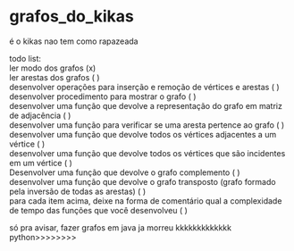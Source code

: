 # grafos_do_kikas  
  
é o kikas nao tem como rapazeada  

todo list:  
ler modo dos grafos (x)  
ler arestas dos grafos ( )  
desenvolver operações para inserção e remoção de vértices e arestas ( )  
desenvolver procedimento para mostrar o grafo ( )  
desenvolver uma função que devolve a representação do grafo em matriz de adjacência ( )  
desenvolver uma função para verificar se uma aresta pertence ao grafo ( )  
desenvolver uma função que devolve todos os vértices adjacentes a um vértice ( )  
desenvolver uma função que devolve todos os vértices que são incidentes em um vértice ( )  
Desenvolver uma função que devolve o grafo complemento ( )  
desenvolver uma função que devolve o grafo transposto (grafo formado pela inversão de todas as arestas) ( )  
para cada item acima, deixe na forma de comentário qual a complexidade de tempo das funções que você desenvolveu ( )

só pra avisar, fazer grafos em java ja morreu kkkkkkkkkkkkk python>>>>>>>> 
